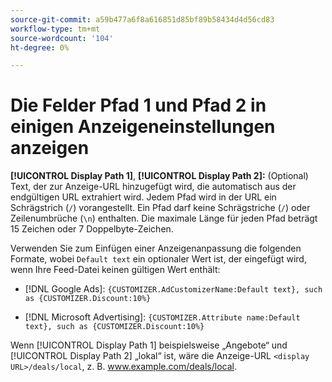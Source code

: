 ```yaml
---
source-git-commit: a59b477a6f8a616851d85bf89b58434d4d56cd83
workflow-type: tm+mt
source-wordcount: '104'
ht-degree: 0%

---
```

# Die Felder Pfad 1 und Pfad 2 in einigen Anzeigeneinstellungen anzeigen

**[!UICONTROL Display Path 1]**, **[!UICONTROL Display Path 2]:** (Optional) Text, der zur Anzeige-URL hinzugefügt wird, die automatisch aus der endgültigen URL extrahiert wird. Jedem Pfad wird in der URL ein Schrägstrich (`/`) vorangestellt. Ein Pfad darf keine Schrägstriche (`/`) oder Zeilenumbrüche (`\n`) enthalten. Die maximale Länge für jeden Pfad beträgt 15 Zeichen oder 7 Doppelbyte-Zeichen.

Verwenden Sie zum Einfügen einer Anzeigenanpassung die folgenden Formate, wobei `Default text` ein optionaler Wert ist, der eingefügt wird, wenn Ihre Feed-Datei keinen gültigen Wert enthält:

* [!DNL Google Ads]: `{CUSTOMIZER.AdCustomizerName:Default text}, such as {CUSTOMIZER.Discount:10%}`

* [!DNL Microsoft Advertising]: `{CUSTOMIZER.Attribute name:Default text}, such as {CUSTOMIZER.Discount:10%}`

Wenn [!UICONTROL Display Path 1] beispielsweise „Angebote“ und [!UICONTROL Display Path 2] „lokal“ ist, wäre die Anzeige-URL `<display URL>/deals/local`, z. B. www.example.com/deals/local.
